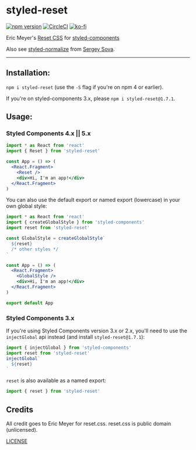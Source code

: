 # styled-reset

[![npm version](https://img.shields.io/npm/v/styled-reset.svg)](https://npm.im/styled-reset) [![CircleCI](https://circleci.com/gh/zacanger/styled-reset.svg?style=svg)](https://circleci.com/gh/zacanger/styled-reset) [![ko-fi](https://img.shields.io/badge/donate-KoFi-yellow.svg)](https://ko-fi.com/U7U2110VB)

Eric Meyer's [Reset CSS](https://meyerweb.com/eric/tools/css/reset/) for [styled-components](https://github.com/styled-components/styled-components)

Also see [styled-normalize](https://www.npmjs.com/package/styled-normalize) from [Sergey Sova](https://github.com/sergeysova).

--------

## Installation:

`npm i styled-reset` (use the `-S` flag if you're on npm 4 or earlier).

If you're on styled-components 3.x, please `npm i styled-reset@1.7.1`.

## Usage:

### Styled Components 4.x || 5.x

```jsx
import * as React from 'react'
import { Reset } from 'styled-reset'

const App = () => (
  <React.Fragment>
    <Reset />
    <div>Hi, I'm an app!</div>
  </React.Fragment>
)
```

You can also use the default export or named export (lowercase) in your own
global style:

```jsx
import * as React from 'react'
import { createGlobalStyle } from 'styled-components'
import reset from 'styled-reset'

const GlobalStyle = createGlobalStyle`
  ${reset}
  /* other styles */
`

const App = () => (
  <React.Fragment>
    <GlobalStyle />
    <div>Hi, I'm an app!</div>
  </React.Fragment>
)

export default App
```

### Styled Components 3.x

If you're using Styled Components version 3.x or 2.x, you'll need to use the
`injectGlobal` api instead (and install `styled-reset@1.7.1`):

```javascript
import { injectGlobal } from 'styled-components'
import reset from 'styled-reset'
injectGlobal`
  ${reset}
`
```

`reset` is also available as a named export:

```javascript
import { reset } from 'styled-reset'
```

## Credits

All credit goes to Eric Meyer for reset.css. reset.css is public domain (unlicensed).

[LICENSE](./LICENSE.md)
